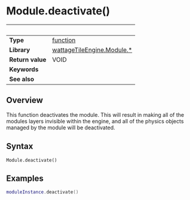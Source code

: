 # Module.deactivate()

|                      | &nbsp;
| -------------------- | ---------------------------------------------------------------
| __Type__             | [function](http://docs.coronalabs.com/api/type/Function.html)
| __Library__          | [wattageTileEngine.Module.*](type_module.markdown)
| __Return value__     | VOID
| __Keywords__         |
| __See also__         |


## Overview

This function deactivates the module.  This will result in making all of
the modules layers invisible within the engine, and all of the physics
objects managed by the module will be deactivated.


## Syntax

	Module.deactivate()


## Examples

``````lua
moduleInstance.deactivate()
``````
